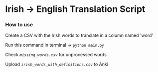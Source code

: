 # Irish -> English Translation Script

### How to use

Create a CSV with the Irish words to translate in a column named 'word'

Run this command in terminal -> `python main.py`

Check *`missing_words.csv`* for unprocessed words

Upload *`irish_words_with_definitions.csv`* to Anki